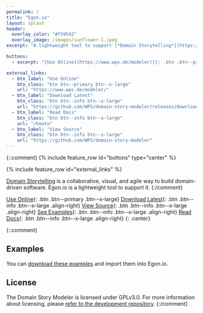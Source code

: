 ```yaml
---
permalink: /
title: "Egon.io"
layout: splash
header: 
  overlay_color: "#f59542"
  overlay_image: /images/sunflower-1.jpeg
excerpt: "A lightweight tool to support [*Domain Storytelling*](https://domainstorytelling.org)"

buttons: 
  - excerpt: "[Use Online](https://www.wps.de/modeler/){: .btn .btn--primary .btn--x-large} [Download Latest](https://github.com/WPS/domain-story-modeler/releases/download/v1.2.1/Domain.Story.Modeler.v1.2.1.zip){: .btn .btn--info .btn--x-large} [View Source](https://github.com/WPS/domain-story-modeler){: .btn .btn--info .btn--x-large} [Read Docs](/howto){: .btn .btn--info .btn--x-large}"

external_links:
  - btn_label: "Use Online"
    btn_class: "btn btn--primary btn--x-large"
    url: "https://www.wps.de/modeler/"
  - btn_label: "Download Latest"
    btn_class: "btn btn--info btn--x-large"
    url: "https://github.com/WPS/domain-story-modeler/releases/download/v1.2.1/Domain.Story.Modeler.v1.2.1.zip"
  - btn_label: "Read Docs"
    btn_class: "btn btn--info btn--x-large"
    url: "/howto"
  - btn_label: "View Source"
    btn_class: "btn btn--info btn--x-large"
    url: "https://github.com/WPS/domain-story-modeler"
---
```


{::comment}
{% include feature_row id="buttons" type="center" %}

{% include feature_row id="external_links" %}

[Domain Storytelling](https://domainstorytelling.org) is a collaborative, visual, and agile way to build domain-driven software. Egon.io is a lightweight tool to support it.
{:/comment}

[Use Online](https://www.wps.de/modeler/){: .btn .btn--primary .btn--x-large}
[Download Latest](https://github.com/WPS/domain-story-modeler/releases/download/v1.2.1/Domain.Story.Modeler.v1.2.1.zip){: .btn .btn--info .btn--x-large .align-right}
[View Source](https://github.com/WPS/domain-story-modeler){: .btn .btn--info .btn--x-large .align-right}
[See Examples](https://github.com/WPS/egon.io-examples){: .btn .btn--info .btn--x-large .align-right}
[Read Docs](/howto){: .btn .btn--info .btn--x-large .align-right}
{: .center}

{::comment}
## Examples

You can [download these examples](https://github.com/WPS/egon.io-examples) and import them into Egon.io.

## License

The Domain Story Modeler is licensed under GPLv3.0. For more information about licensing, please [refer to the development repository](https://github.com/WPS/domain-story-modeler).
{:/comment}
